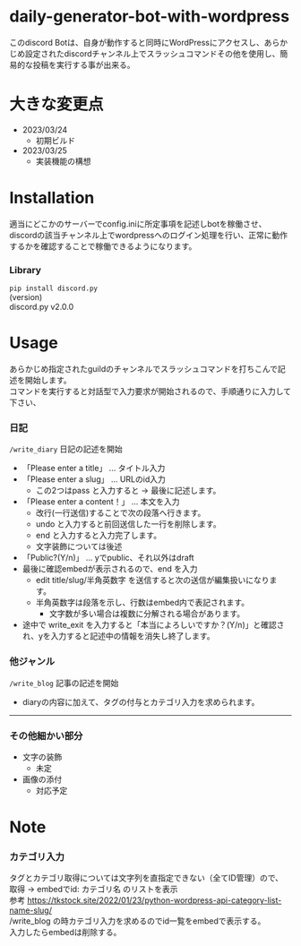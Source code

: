 # daily-generator-bot-with-wordpress  
このdiscord Botは、自身が動作すると同時にWordPressにアクセスし、あらかじめ設定されたdiscordチャンネル上でスラッシュコマンドその他を使用し、簡易的な投稿を実行する事が出来る。  

# 大きな変更点  
- 2023/03/24  
  - 初期ビルド  
- 2023/03/25  
  - 実装機能の構想  
  
# Installation  
適当にどこかのサーバーでconfig.iniに所定事項を記述しbotを稼働させ、discordの該当チャンネル上でwordpressへのログイン処理を行い、正常に動作するかを確認することで稼働できるようになります。  
### Library  
```pip install discord.py```  
(version)  
discord.py v2.0.0  
  
# Usage  
あらかじめ指定されたguildのチャンネルでスラッシュコマンドを打ちこんで記述を開始します。  
コマンドを実行すると対話型で入力要求が開始されるので、手順通りに入力して下さい、  
### 日記
```/write_diary``` 日記の記述を開始  
- 「Please enter a title」 ... タイトル入力  
- 「Please enter a slug」 ... URLのid入力  
  - この2つはpass と入力すると -> 最後に記述します。  
- 「Please enter a content！」 ... 本文を入力  
  - 改行(一行送信)することで次の段落へ行きます。  
  - undo と入力すると前回送信した一行を削除します。  
  - end と入力すると入力完了します。  
  - 文字装飾については後述  
- 「Public?(Y/n)」 ... yでpublic、それ以外はdraft   
- 最後に確認embedが表示されるので、end を入力  
  - edit title/slug/半角英数字 を送信すると次の送信が編集扱いになります。  
  - 半角英数字は段落を示し、行数はembed内で表記されます。  
    - 文字数が多い場合は複数に分解される場合があります。  
- 途中で write_exit を入力すると「本当によろしいですか？(Y/n)」と確認され、yを入力すると記述中の情報を消失し終了します。  
  
### 他ジャンル  
```/write_blog``` 記事の記述を開始  
-  diaryの内容に加えて、タグの付与とカテゴリ入力を求められます。  

- - -
### その他細かい部分  
- 文字の装飾  
  - 未定  
- 画像の添付  
  - 対応予定
  
# Note  
### カテゴリ入力  
タグとカテゴリ取得については文字列を直指定できない（全てID管理）ので、  
取得 -> embedでid: カテゴリ名 のリストを表示  
参考 https://tkstock.site/2022/01/23/python-wordpress-api-category-list-name-slug/  
/write_blog の時カテゴリ入力を求めるのでid一覧をembedで表示する。  
入力したらembedは削除する。  
